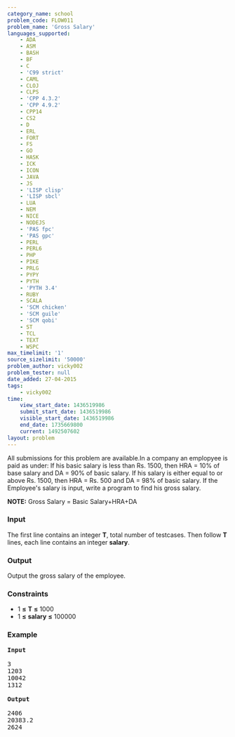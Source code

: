 ```yaml
---
category_name: school
problem_code: FLOW011
problem_name: 'Gross Salary'
languages_supported:
    - ADA
    - ASM
    - BASH
    - BF
    - C
    - 'C99 strict'
    - CAML
    - CLOJ
    - CLPS
    - 'CPP 4.3.2'
    - 'CPP 4.9.2'
    - CPP14
    - CS2
    - D
    - ERL
    - FORT
    - FS
    - GO
    - HASK
    - ICK
    - ICON
    - JAVA
    - JS
    - 'LISP clisp'
    - 'LISP sbcl'
    - LUA
    - NEM
    - NICE
    - NODEJS
    - 'PAS fpc'
    - 'PAS gpc'
    - PERL
    - PERL6
    - PHP
    - PIKE
    - PRLG
    - PYPY
    - PYTH
    - 'PYTH 3.4'
    - RUBY
    - SCALA
    - 'SCM chicken'
    - 'SCM guile'
    - 'SCM qobi'
    - ST
    - TCL
    - TEXT
    - WSPC
max_timelimit: '1'
source_sizelimit: '50000'
problem_author: vicky002
problem_tester: null
date_added: 27-04-2015
tags:
    - vicky002
time:
    view_start_date: 1436519986
    submit_start_date: 1436519986
    visible_start_date: 1436519986
    end_date: 1735669800
    current: 1492507602
layout: problem
---
```

All submissions for this problem are available.In a company an emplopyee is paid as under: If his basic salary is less than Rs. 1500, then HRA = 10% of base salary and DA = 90% of basic salary. 
 If his salary is either equal to or above Rs. 1500, then HRA = Rs. 500 and DA = 98% of basic salary. If the Employee's salary is input, write a program to find his gross salary. 

**NOTE:** Gross Salary = Basic Salary+HRA+DA

### Input

 The first line contains an integer **T**, total number of testcases. Then follow **T** lines, each line contains an integer **salary**.

### Output

Output the gross salary of the employee.

### Constraints

- 1 **≤** **T** **≤** 1000
- 1 **≤** **salary** **≤** 100000

### Example

<pre>
<b>Input</b>

3 
1203
10042
1312

<b>Output</b>

2406
20383.2
2624

</pre>